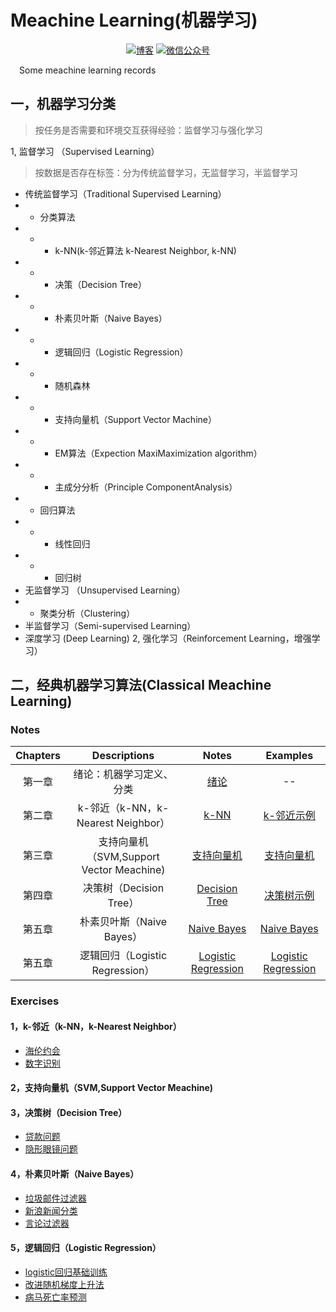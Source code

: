 # Meachine Learning(机器学习)
<p align="center">
  <a href="https://keviness.top"><img src="https://img.shields.io/badge/blog-博客-critical" alt="博客"></a>
  <a href="https://keviness.top/image/WeChatPublic.jpg" target="_blank"><img src="https://img.shields.io/badge/WeChat-微信公众号-blue.svg" alt="微信公众号"></a>
</p>
&emsp;Some meachine learning records

## 一，机器学习分类
> 按任务是否需要和环境交互获得经验：监督学习与强化学习

1, 监督学习 （Supervised Learning）
> 按数据是否存在标签：分为传统监督学习，无监督学习，半监督学习
* 传统监督学习（Traditional Supervised Learning）
* * 分类算法
* * * k-NN(k-邻近算法 k-Nearest Neighbor, k-NN)
* * * 决策（Decision Tree）
* * * 朴素贝叶斯（Naive Bayes）
* * * 逻辑回归（Logistic Regression）
* * * 随机森林
* * * 支持向量机（Support Vector Machine）
* * * EM算法（Expection MaxiMaximization algorithm）
* * * 主成分分析（Principle ComponentAnalysis）
* * 回归算法
* * * 线性回归
* * * 回归树
* 无监督学习 （Unsupervised Learning）
* * 聚类分析（Clustering）
* 半监督学习（Semi-supervised Learning） 
* 深度学习 (Deep Learning)
2, 强化学习（Reinforcement Learning，增强学习）


## 二，经典机器学习算法(Classical Meachine Learning)
### Notes
| Chapters | Descriptions | Notes |  Examples  |
|:--------:|:------------:|:----------:|:----------:|
|  第一章   |  绪论：机器学习定义、分类 |[绪论](./ClassicalMeachineLearn/Notes/绪论.md)| -- |
|  第二章   |  k-邻近（k-NN，k-Nearest Neighbor）|[k-NN](./ClassicalMeachineLearn/Notes/k-NN.md)  | [k-邻近示例](./ClassicalMeachineLearn/Examples/k邻近算法)|
|  第三章   |  支持向量机（SVM,Support Vector Meachine)|[支持向量机](./ClassicalMeachineLearn/Notes/支持向量机.md)| [支持向量机](./ClassicalMeachineLearn/Examples/支持向量机) |
|  第四章   |  决策树（Decision Tree）|[Decision Tree](./ClassicalMeachineLearn/Notes/DecisionTree.md) |[决策树示例](./ClassicalMeachineLearn/Examples/DecisionTree)|
|  第五章   |  朴素贝叶斯（Naive Bayes）  | [Naive Bayes](./ClassicalMeachineLearn/Notes/NaiveBayes.md)| [Naive Bayes](./ClassicalMeachineLearn/Examples/NaiveBayes)|
|  第五章   |  逻辑回归（Logistic Regression）|[Logistic Regression](./ClassicalMeachineLearn/Notes/LogisticRegression.md) |[Logistic Regression](./ClassicalMeachineLearn/Examples/LogisticRegression)|

### Exercises
#### 1，k-邻近（k-NN，k-Nearest Neighbor）
* [海伦约会](./ClassicalMeachineLearn/Exercises/k邻近算法/海伦约会)
* [数字识别](./ClassicalMeachineLearn/Exercises/k邻近算法/数字识别)

#### 2，支持向量机（SVM,Support Vector Meachine)

#### 3，决策树（Decision Tree）
* [贷款问题](./ClassicalMeachineLearn/Exercises/决策树/贷款问题)
* [隐形眼镜问题](./ClassicalMeachineLearn/Exercises/决策树/隐形眼镜问题)

#### 4，朴素贝叶斯（Naive Bayes）
* [垃圾邮件过滤器](./ClassicalMeachineLearn/Exercises/朴素贝叶斯/垃圾邮件过滤器)
* [新浪新闻分类](./ClassicalMeachineLearn/Exercises/朴素贝叶斯/新浪新闻分类)
* [言论过滤器](./ClassicalMeachineLearn/Exercises/朴素贝叶斯/言论过滤器)

#### 5，逻辑回归（Logistic Regression）
* [logistic回归基础训练](./ClassicalMeachineLearn/Exercises/逻辑回归/logistic回归基础训练)
* [改进随机梯度上升法](./ClassicalMeachineLearn/Exercises/逻辑回归/改进随机梯度上升法)
* [病马死亡率预测](./ClassicalMeachineLearn/Exercises/逻辑回归/病马死亡率预测)